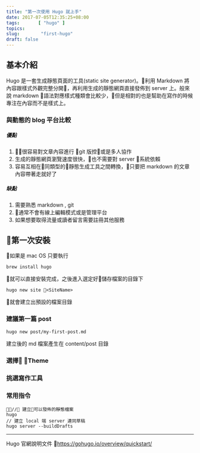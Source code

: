 ```yaml
---
title: "第一次使用 Hugo 就上手"
date: 2017-07-05T12:35:25+08:00
tags:       [ "hugo" ]
topics:
slug:        "first-hugo"
draft: false
---
```

## 基本介紹  
Hugo 是一套生成靜態頁面的工具(static site generator)。利用 Markdown 將內容跟樣式外觀完整分開，再利用生成的靜態網頁直接發佈到 server 上。般來說 markdown 語法對應樣式種類會比較少，但是相對的也是幫助在寫作的時候專注在內容而不是樣式上。

### 與動態的 blog 平台比較
##### 優點   
1. 很容易對文章內容進行 git 版控或是多人協作   
2. 生成的靜態網頁瀏覽速度很快，也不需要對 server 系統依賴   
3. 容易互相在同類型的靜態生成工具之間轉換，只要把 markdown 的文章內容帶著走就好了   

##### 缺點   
1. 需要熟悉 markdown , git   
2. 通常不會有線上編輯模式或是管理平台   
3. 如果想要取得流量或讀者留言需要註冊其他服務

## 第一次安裝

如果是 mac OS 只要執行   

    brew install hugo

就可以直接安裝完成，之後進入選定好儲存檔案的目錄下

    hugo new site <SiteName>

就會建立出預設的檔案目錄
### 建議第一篇 post
```
hugo new post/my-first-post.md
```
建立後的 md 檔案產生在 content/post 目錄
### 選擇 Theme

### 挑選寫作工具

### 常用指令

    // 建立可以發佈的靜態檔案
    hugo
    // 建立 local 端 server 連同草稿
    hugo server --buildDrafts 

-----------------------------
 Hugo 官網說明文件 <https://gohugo.io/overview/quickstart/>